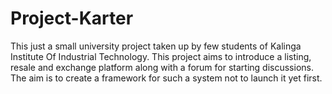 # Project-Karter
This just a small university project taken up by few students of Kalinga Institute Of Industrial Technology. This project aims to introduce a listing, resale and exchange platform along with a forum for starting discussions. The aim is to create a framework for such a system not to launch it yet first.
